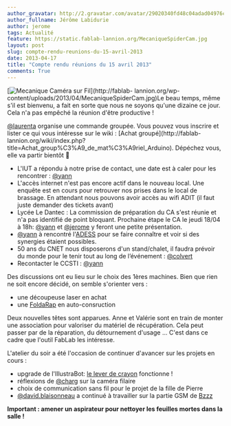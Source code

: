 ```yaml
---
author_gravatar: http://2.gravatar.com/avatar/29020340fd48c04adad04976cb909b4f?s=96&d=mm&r=g
author_fullname: Jérôme Labidurie
author: jerome
tags: Actualité
feature: https://static.fablab-lannion.org/MecaniqueSpiderCam.jpg
layout: post
slug: compte-rendu-reunions-du-15-avril-2013
date: 2013-04-17
title: "Compte rendu réunions du 15 avril 2013"
comments: True
---
```

[![Mecanique Caméra sur
Fil](https://static.fablab-lannion.org/MecaniqueSpiderCam-235x300.jpg)](http://fablab-
lannion.org/wp-content/uploads/2013/04/MecaniqueSpiderCam.jpg)Le beau temps,
même s'il est bienvenu, a fait en sorte que nous ne soyons qu'une dizaine ce
jour. Cela n'a pas empêché la réunion d'être productive !

[@laurenta](http://fablab-lannion.org/membres/laurenta/) organise une commande
groupée. Vous pouvez vous inscrire et lister ce qui vous intéresse sur le wiki
: [Achat groupé](http://fablab-
lannion.org/wiki/index.php?title=Achat_group%C3%A9_de_mat%C3%A9riel_Arduino).
Dépéchez vous, elle va partir bientôt 🙂

  * L'IUT a répondu à notre prise de contact, une date est à caler pour les rencontrer : [@yann](http://fablab-lannion.org/membres/yann/)
  * L'accès internet n'est pas encore actif dans le nouveau local. Une enquête est en cours pour retrouver nos prises dans le local de brassage. En attendant nous pouvons avoir accès au wifi ADIT (il faut juste demander des tickets avant)
  * Lycée Le Dantec : La commission de préparation du CA s'est réunie et n'a pas identifié de point bloquant. Prochaine étape le CA le jeudi 18/04 à 18h: [@yann](http://fablab-lannion.org/membres/yann/) et [@jerome](http://fablab-lannion.org/membres/jerome/) y feront une petite présentation.
  * [@yann](http://fablab-lannion.org/membres/yann/) à rencontré l'[ADESS](http://adesstregorgoelo.canalblog.com/) pour se faire connaître et voir si des synergies étaient possibles.
  * 50 ans du CNET nous disposerons d'un stand/chalet, il faudra prévoir du monde pour le tenir tout au long de l’événement : [@colvert](http://fablab-lannion.org/membres/colvert/)
  * Recontacter le CCSTI : [@yann](http://fablab-lannion.org/membres/yann/)

Des discussions ont eu lieu sur le choix des 1ères machines. Bien que rien ne
soit encore décidé, on semble s'orienter vers :

  * une découpeuse laser en achat
  * une [FoldaRap](http://reprap.org/wiki/FoldaRap) en auto-consruction

Deux nouvelles têtes sont apparues. Anne et Valérie sont en train de monter
une association pour valoriser du matériel de récupération. Cela peut passer
par de la réparation, du détournement d'usage … C'est dans ce cadre que
l'outil FabLab les intéresse.



L'atelier du soir a été l'occasion de continuer d'avancer sur les projets en
cours :

  * upgrade de l'IllustraBot: [le lever de crayon](http://www.dailymotion.com/video/xz3juv_illustrabot-le-lever-de-crayon_tech#.UW8DoeBsenw) fonctionne !
  * réflexions de [@charg](http://fablab-lannion.org/membres/charg/) sur la caméra filaire
  * choix de communication sans fil pour le projet de la fille de Pierre
  * [@david.blaisonneau](../membres/david.blaisonneau/) a continué à travailler sur la partie GSM de [Bzzz](http://fablab-lannion.org/wiki/index.php?title=Suivi_des_ruches)



**Important : amener un aspirateur pour nettoyer les feuilles mortes dans la salle !**


